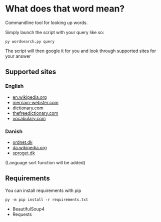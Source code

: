 # What does that word mean?
Commandline tool for looking up words.

Simply launch the script with your query like so:

```
py wordsearch.py query
```

The script will then google it for you and look through supported sites 
for your answer

## Supported sites
### English
* [en.wikipedia.org](https://en.wikipedia.org/wiki/Main_Page)
* [merriam-webster.com](https://www.merriam-webster.com/)
* [dictionary.com](http://www.dictionary.com/)
* [thefreedictionary.com](http://www.thefreedictionary.com/)
* [vocabulary.com](https://www.vocabulary.com/)


### Danish
* [ordnet.dk](http://ordnet.dk/)
* [da.wikipedia.org](https://da.wikipedia.org/wiki/Forside)
* [sproget.dk](http://sproget.dk/)

(Language sort function will be added)
## Requirements
You can install requirements with pip
```
py -m pip install -r requirements.txt
```
* BeautifulSoup4
* Requests